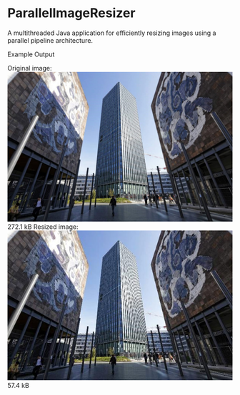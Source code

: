 # ParallelImageResizer
A multithreaded Java application for efficiently resizing images using a parallel pipeline architecture. 

Example Output

Original image:<br>
<img src="/thumbnail/input_images/Campus_Pierre_et_Marie_Curie.jpg" width="512"/>
272.1 kB
Resized image:<br>
<img src="/thumbnail/output_images/Campus_Pierre_et_Marie_Curie.jpg" width="512"/>
57.4 kB
